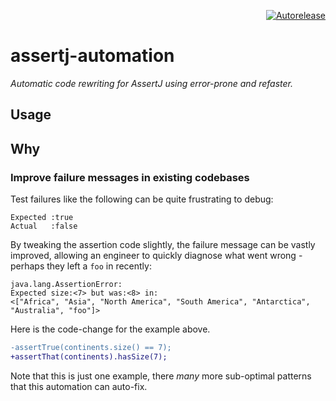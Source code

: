 <p align="right">
<a href="https://autorelease.general.dmz.palantir.tech/palantir/assertj-automation"><img src="https://img.shields.io/badge/Perform%20an-Autorelease-success.svg" alt="Autorelease"></a>
</p>

# assertj-automation

_Automatic code rewriting for AssertJ using error-prone and refaster._

## Usage



## Why

### Improve failure messages in existing codebases

Test failures like the following can be quite frustrating to debug:

```
Expected :true
Actual   :false
```

By tweaking the assertion code slightly, the failure message can be vastly improved, allowing an engineer to quickly diagnose what went wrong - perhaps they left a `foo` in recently:

```
java.lang.AssertionError:
Expected size:<7> but was:<8> in:
<["Africa", "Asia", "North America", "South America", "Antarctica", "Australia", "foo"]>
```

Here is the code-change for the example above.

```diff
-assertTrue(continents.size() == 7);
+assertThat(continents).hasSize(7);
```

Note that this is just one example, there _many_ more sub-optimal patterns that this automation can auto-fix.

